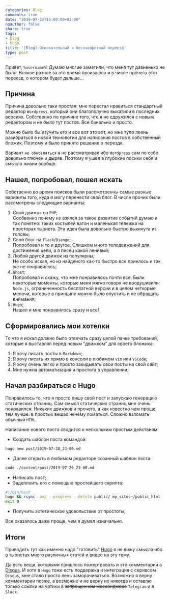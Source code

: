 ```yaml
---
categories: Blog
comments: true
date: "2019-07-22T15:00:00+03:00"
noauthor: false
share: true
tags:
- blog
- hugo
title: '[Blog] Основательный и бесповоротный переезд'
type: post
---
```


Привет, `%username%`! Думаю многие заметили, что меня тут давненько не было. Всякое разное за это время произошло и в числе прочего этот переезд, о котором будет дальше...


## **Причина**

Причина довольно таки простая: мне перестал нравиться стандартный редактор `Wordpress`, который они благополучно выкатили в последних версиях. Собственно по причине того, что я не сдружился с новым редактором и не было тут постов. Все банально и просто.

Можно было бы изучить его и все вот это вот, но мне тупо леень разибраться в новой технологии для написания постов в собственный бложик. Поэтому и было принято решение о перезде.

Вариант `не обновляться` я не рассматривал ибо `Wordpress` сам по себе довольно глючен и дыряв. Поэтому я ушел в глубокие посики себя и смысла жизни вообще.

## **Нашел, попробовал, пошел искать**

Собственно во время поисков были рассмотренны самые разные варианты того, куда я могу перенести свой блог. В числе прочих были рассмотрены следующие варианты:

1. Свой движок на `PHP`;   
Сосбвенно почему не взялся за такое развитие событий думаю и так понятно: таких костылей вагон и маленькая тележка на просторах тырнета. Эта идея была довольно быстро выкинута из головы;
2. Свой блог на `Flask`/`Django`;   
Попробовал и то и другое. Слишком много телодвижений для достижения цели, а я писец какой ленивый;
3. Любой другой движок из популярны;   
Не особо искал, но из найденого как-то быстро все приелось и так же не понравилось;
4. `Ghost`;   
Попробовал и скажу, что мне понравилось почти все. Были некоторые моменты, которые меня мягко говоря не воодушивили: `Node.js`, ограниченность бесплатной версии и в целом неткорые мелочи, которые в принципе можно было опустить и не обращать внимания;
5. `Hugo`;  
Нашел и мне понравилось сразу и все!

## **Сформировались мои хотелки**

То что я искал должно было отвечать сразу целой пачке требований, которые я выставлял перед новым "движком" для своего бложика:

1. Я хочу писать посты в `Markdown`;
2. Я хочу писать их прямо в консоли в любимом `vim` или `VSCode`;
3. Я хочу очень легко и просто закидывать свои посты на свой сайт;
4. Мне нужна автоматизация и простота в управлении;

## **Начал разбираться с Hugo**

Понравилось то, что я просто  пишу свой пост и запускаю генерацию статических страниц. Сам смысл статических страниц мне очень понравился. Никаких движков и прочего, а как известно чем проще, тем лучше: в простых вещах нечему ломаться. Сложно взломать обычный `HTML`.

Написание нового поста сводится к нескольким простым действиям:

- Создать шаблон поста командой:

```bash
hugo new post/2019-07-20_23-00.md
```
- Далее открыть в любимом редакторе созанный шаблон поста:

```bash
code ./content/post/2019-07-20_23-00.md
```

- Написать пост;
- Задеплоить его с помощью простейшего скрипта:   

```bash
#!/bin/bash
hugo && rsync -avz --progress --delete public/ my_site:~/public_html
exit 0
```

- Получить эстетическое удовольствие от простоты;

Все оказалось даже проще, чем я думал изначально.

## **Итоги**

Приводить тут как именно надо "готовить" [Hugo](https://gohugo.io) я не вижу смысла ибо в тырнетах много различных статей и видео на эту тему.

Да есть вещи, которыми пришлось пожертвовать и это комментарии в [Disqus](https://disqus.com). И хотя в `Hugo` тоже есть поддержка и интеграция с серивсом `Disqus`, мне стало просто лень заморачиваться. Возможно я верну комментарии позже, а возможно и не верну их никогда и оставлю только ссылки на чатики в ~~запрещенном мессенджере~~ `Telegram` и в `Slack`.
